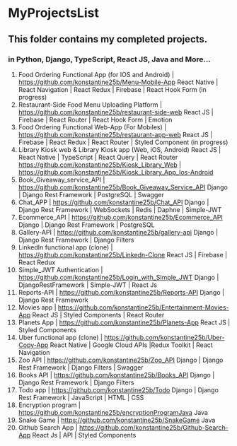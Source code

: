 # MyProjectsList

## This folder contains my completed projects.
### in Python, Django, TypeScript, React JS, Java and More...

1.	Food Ordering Functional App (for IOS and Android) | https://github.com/konstantine25b/Menu-Mobile-App
React Native | React Navigation | React Redux | Firebase | React Hook Form (in progress)
2.	Restaurant-Side Food Menu Uploading Platform | 
https://github.com/konstantine25b/restaurant-side-web
React JS | Firebase | React Router | React Hook Form | Emotion
3.	Food Ordering Functional Web-App (For Mobiles) | https://github.com/konstantine25b/restaurant-app-web
React JS | Firebase | React Redux | React Router | Styled Component (in progress)
4.  Library Kiosk web & Library Kiosk app (Web, iOS, Android)
React JS | React Native | TypeScript | React Query | React Router
https://github.com/konstantine25b/Kiosk_Library_Web | 
https://github.com/konstantine25b/Kiosk_Library_App_Ios-Android
5. Book_Giveaway_service_API | https://github.com/konstantine25b/Book_Giveaway_Service_API
Django | Django Rest Framework | PostgreSQL | Swagger
6. Chat_APP | https://github.com/konstantine25b/Chat_API
Django | Django Rest Framework | WebSockets | Redis | Daphne | Simple-JWT
7. Ecommerce_API | https://github.com/konstantine25b/Ecommerce_API
Django | Django Rest Framework | PostgreSQL 
8. Gallery-API | https://github.com/konstantine25b/gallery-api
Django | Django Rest Framework | Django Filters
9.	LinkedIn functional app (clone) |  https://github.com/konstantine25b/Linkedn-Clone
React JS | Firebase | React Redux
10. Simple_JWT Authentication | https://github.com/konstantine25b/Login_with_SImple_JWT
Django | DjangoRestFramework | Simple-JWT | React Js 
11. Reports-API | https://github.com/konstantine25b/Reports-API
Django | Django Rest Framework
12.	Movies app | https://github.com/konstantine25b/Entertainment-Movies-App
React JS | Styled Components | React Router 
13.	Planets App | https://github.com/konstantine25b/Planets-App
React JS | Styled Components
14.	Uber functional app (clone) | https://github.com/konstantine25b/Uber-Copy-App
React Native | Google Cloud APIs |Redux Toolkit | React Navigation
15. Zoo API | https://github.com/konstantine25b/Zoo_API
Django | Django Rest Framework | Django Filters | Swagger
16. Books API | https://github.com/konstantine25b/Books_API
Django | Django Rest Framework | Django Filters 
17. Todo app | https://github.com/konstantine25b/Todo
Django | Django Rest Framework | JavaScript | HTML | CSS
18.	Encryption program | https://github.com/konstantine25b/encryptionProgramJava
Java
19.	Snake Game | https://github.com/konstantine25b/SnakeGame
Java
20.	Github Search App | https://github.com/konstantine25b/Github-Search-App
React Js | API | Styled Components


